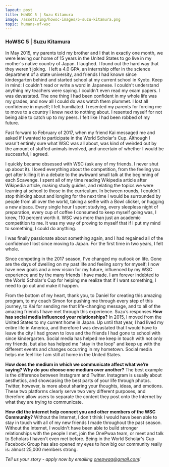 ```yaml
---
layout: post
title: HoWSC 5 | Suzu Kitamura
image: /assets/img/howsc-images/5-suzu-kitamura.png
topic: humans-of-wsc
---
```


### HoWSC 5 | Suzu Kitamura

In May 2015, my parents told my brother and I that in exactly one month, we were
leaving our home of 15 years in the United States to go live in my mother's
native country of Japan. I laughed. I found out the hard way that they weren't
joking.
​
I left a 4.0 GPA, an internship offer in the science department of a state
university, and friends I had known since kindergarten behind and started school
at my current school in Kyoto. Keep in mind: I couldn't read or write a word in
Japanese. I couldn't understand anything my teachers were saying. I couldn't
even read my exam papers. I was devastated. The one thing I had been confident
in my whole life was my grades, and now all I could do was watch them plummet. I
lost all confidence in myself; I felt humiliated. I resented my parents for
forcing me to move to a country I knew next to nothing about. I resented myself
for not being able to catch up to my peers. I felt like I had been robbed of my
future.

Fast forward to February of 2017, when my friend Kai messaged me and asked if I
wanted to participate in the World Scholar's Cup. Although I wasn't entirely
sure what WSC was all about, was kind of weirded out by the amount of stuffed
animals involved, and uncertain of whether I would be successful, I agreed.

I quickly became obsessed with WSC (ask any of my friends. I never shut up about
it). I loved everything about the competition, from the feeling you get after
killing it in a debate to the awkward small talk at the beginning of each
Scavenge. I spent all of my time reading Wikipedia article after Wikipedia
article, making study guides, and relating the topics we were learning at school
to those in the curriculum. In between rounds, I couldn't stop thinking about
and longing for the next time I would be surrounded by people from all over the
world, taking a selfie with a Bowl clicker, or hugging a new alpaca. Every
single hour I spent studying, every sleepless night of preparation, every cup of
coffee I consumed to keep myself going was, I knew, 110 percent worth it. WSC
was more than just an academic competition to me. It was my way of proving to
myself that if I put my mind to something, I could do anything.

I was finally passionate about something again, and I had regained all of the
confidence I lost since moving to Japan. For the first time in two years, I felt
whole.

Since competing in the 2017 season, I've changed my outlook on life. Gone are
the days of dwelling on my past life and feeling sorry for myself; I now have
new goals and a new vision for my future, influenced by my WSC experience and by
the many friends I have made. I am forever indebted to the World Scholar's Cup
for helping me realize that if I want something, I need to go out and make it
happen.

From the bottom of my heart, thank you, to Daniel for creating this amazing
program, to my coach Simon for pushing me through every step of this journey, to
Kai for sending me that life-changing message, and to all of the amazing friends
I have met through this experience.
Suzu’s responses
**How has social media influenced your relationships?**
In 2015, I moved from the United States to my current home in Japan. Up until
that year, I had lived my entire life in America, and therefore I was devastated
that I would have to leave the city I had grown to love and the friends I had
gone to school with since kindergarten. Social media has helped me keep in touch
with not only my friends, but also has helped me "stay in the loop" and keep up
with the different events and changes occurring in my hometown. Social media
helps me feel like I am still at home in the United States.

**How does the medium in which we communicate affect what we’re saying? Why do
you choose one medium over another?**
The best example is the difference between Instagram and Twitter. Instagram is
usually about aesthetics, and showcasing the best parts of your life through
photos. Twitter, however, is more about sharing your thoughts, ideas, and
emotions. These two platforms clearly serve two very different purposes, and
therefore allow users to separate the content they post onto the Internet by
what they are trying to communicate.

**How did the internet help connect you and other members of the WSC
Community?**
Without the Internet, I don't think I would have been able to stay in touch with
all of my new friends I made throughout the past season. Without the Internet, I
wouldn't have been able to build stronger relationships with the people I met,
join the OnePwaa team, or meet and talk to Scholars I haven't even met before.
Being in the World Scholar's Cup Facebook Group has also opened my eyes to how
big our community really is: almost 25,000 members strong.

_Tell us your story - apply now by emailing
[onepwaa@gmail.com](mailto:onepwaa@gmail.com)!_
